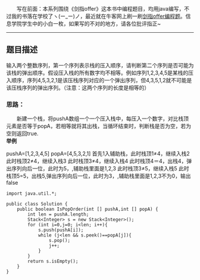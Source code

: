 &emsp;&emsp;写在前面：本系列围绕《剑指offer》这本书中编程题目，均用java编写，不过我的书落在学校了ヽ(ー_ー)ノ，最近就在牛客网上刷一刷[剑指offer编程题](https://www.nowcoder.com/ta/coding-interviews)。信息学院学生中的小白一枚，如果写的不对的地方，请各位批评指正~
___
## 题目描述
输入两个整数序列，第一个序列表示栈的压入顺序，请判断第二个序列是否可能为该栈的弹出顺序。假设压入栈的所有数字均不相等。例如序列1,2,3,4,5是某栈的压入顺序，序列4,5,3,2,1是该压栈序列对应的一个弹出序列，但4,3,5,1,2就不可能是该压栈序列的弹出序列。（注意：这两个序列的长度是相等的）
### 思路：
&emsp;&emsp;新建一个栈，将pushA数组一个一个压入栈中，每压入一个数字，对比栈顶元素是否等于popA，若相等就将其出栈，当循环结束时，判断栈是否为空，若为空则返回true.  
**举例**

pushA=[1,2,3,4,5]
popA=[4,5,3,2,1]
首先1入辅助栈，此时栈顶1≠4，继续入栈2
此时栈顶2≠4，继续入栈3
此时栈顶3≠4，继续入栈4
此时栈顶4＝4，出栈4，弹出序列向后一位，此时为5，,辅助栈里面是1,2,3
此时栈顶3≠5，继续入栈5
此时栈顶5=5，出栈5,弹出序列向后一位，此时为3，,辅助栈里面是1,2,3不为0，输出false
```
import java.util.*;

public class Solution {
    public boolean IsPopOrder(int [] pushA,int [] popA) {
        int len = pushA.length;
        Stack<Integer> s = new Stack<Integer>();
        for (int i=0,j=0; i<len; i++){
            s.push(pushA[i]);
            while (j<len && s.peek()==popA[j]){
                s.pop();
                j++;
            }
        }
        return s.isEmpty();
    }
}
```